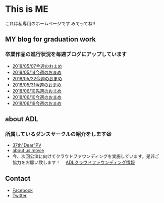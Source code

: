 # This is ME
これは私専用のホームページです
みてってね!!

## MY blog for graduation work
### 卒業作品の進行状況を毎週ブログにアップしています
* [2018/05/07今週のおまめ](https://medium.com/furuhashilab/%E3%81%BF%E3%81%AA%E3%81%95%E3%82%93%E3%81%93%E3%82%93%E3%81%B0%E3%82%93%E3%82%8F-%E5%88%9D%E3%82%81%E3%81%BE%E3%81%97%E3%81%A6%E5%BD%A9%E3%81%A7%E3%81%99-%EF%B8%8E-809bc4b3b26f)
* [2018/05/14今週のおまめ](https://medium.com/furuhashilab/%E4%BB%8A%E9%80%B1%E3%81%AE%E3%81%8A%E3%81%BE%E3%82%81-ee78612fff45)
* [2018/05/22今週のおまめ](https://medium.com/furuhashilab/%E4%BB%8A%E9%80%B1%E3%81%AE%E3%81%8A%E3%81%BE%E3%82%81-f73454af7caa)
* [2018/05/31今週のおまめ](https://medium.com/furuhashilab/%E4%BB%8A%E9%80%B1%E3%81%AE%E3%81%8A%E3%81%BE%E3%82%81-bc0a2aba206c)
* [2018/06/10先週のおまめ](https://medium.com/furuhashilab/%E5%85%88%E9%80%B1%E3%81%AE%E3%81%8A%E3%81%BE%E3%82%81-ad89873929de)
* [2018/06/10今週のおまめ](https://medium.com/furuhashilab/%E4%BB%8A%E9%80%B1%E3%81%AE%E3%81%8A%E3%81%BE%E3%82%81-ad11387364c5)
* [2018/06/19今週のおまめ](https://medium.com/furuhashilab/%E4%BB%8A%E9%80%B1%E3%81%AE%E3%81%8A%E3%81%BE%E3%82%81-4aa486c648ef)

## about ADL
### 所属しているダンスサークルの紹介をします😆
* [37th"Dear"PV](https://www.youtube.com/watch?v=oiznTOXziBs)
* [about us movie](https://www.youtube.com/watch?v=zDbPftH5VTY)
* 今、次回公演に向けてクラウドファウンディングを実施しています。是非ご協力をお願い致します！
　[ADLクラウドファウンディング情報](https://readyfor.jp/projects/adl-38dance)

## Contact
* [Facebook](https://www.facebook.com/aya.shibata.94)
* [Twitter](https://twitter.com/)
